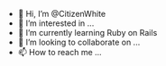 - 👋 Hi, I’m @CitizenWhite
- 👀 I’m interested in ... 
- 🌱 I’m currently learning Ruby on Rails
- 💞️ I’m looking to collaborate on ...
- 📫 How to reach me ...

<!---
CitizenWhite/CitizenWhite is a ✨ special ✨ repository because its `README.md` (this file) appears on your GitHub profile.
You can click the Preview link to take a look at your changes.
--->
